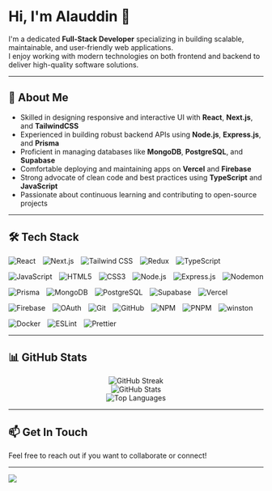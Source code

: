# Hi, I'm Alauddin 👋

I'm a dedicated **Full-Stack Developer** specializing in building scalable, maintainable, and user-friendly web applications.  
I enjoy working with modern technologies on both frontend and backend to deliver high-quality software solutions.

---

## 🚀 About Me

- Skilled in designing responsive and interactive UI with **React**, **Next.js**, and **TailwindCSS**  
- Experienced in building robust backend APIs using **Node.js**, **Express.js**, and **Prisma**  
- Proficient in managing databases like **MongoDB**, **PostgreSQL**, and **Supabase**  
- Comfortable deploying and maintaining apps on **Vercel** and **Firebase**  
- Strong advocate of clean code and best practices using **TypeScript** and **JavaScript**  
- Passionate about continuous learning and contributing to open-source projects

---
## 🛠️ Tech Stack

<div style="display: flex; flex-wrap: wrap; gap: 14px; align-items: center;">

 <!-- Frontend Core -->
  <img alt="React" src="https://img.shields.io/badge/React-20232A?style=for-the-badge&logo=react&logoColor=61DAFB" />
  <img alt="Next.js" src="https://img.shields.io/badge/Next.js-000000?style=for-the-badge&logo=nextdotjs&logoColor=white" />
  <img alt="Tailwind CSS" src="https://img.shields.io/badge/Tailwind_CSS-38B2AC?style=for-the-badge&logo=tailwind-css&logoColor=white" />
  <img alt="Redux" src="https://img.shields.io/badge/Redux-593D88?style=for-the-badge&logo=redux&logoColor=white" />
  <img alt="TypeScript" src="https://img.shields.io/badge/TypeScript-007ACC?style=for-the-badge&logo=typescript&logoColor=white" />
  <img alt="JavaScript" src="https://img.shields.io/badge/JavaScript-323330?style=for-the-badge&logo=javascript&logoColor=F7DF1E" />

  <!-- Markup & Styling -->
  <img alt="HTML5" src="https://img.shields.io/badge/HTML5-E34F26?style=for-the-badge&logo=html5&logoColor=white" />
  <img alt="CSS3" src="https://img.shields.io/badge/CSS3-1572B6?style=for-the-badge&logo=css3&logoColor=white" />

  <!-- Backend -->
  <img alt="Node.js" src="https://img.shields.io/badge/Node.js-339933?style=for-the-badge&logo=node.js&logoColor=white" />
  <img alt="Express.js" src="https://img.shields.io/badge/Express.js-404D59?style=for-the-badge&logo=express&logoColor=white" />
  <img alt="Nodemon" src="https://img.shields.io/badge/Nodemon-76D04B?style=for-the-badge&logo=nodemon&logoColor=white" />
  <img alt="Prisma" src="https://img.shields.io/badge/Prisma-3982CE?style=for-the-badge&logo=prisma&logoColor=white" />

  <!-- Databases -->
  <img alt="MongoDB" src="https://img.shields.io/badge/MongoDB-4EA94B?style=for-the-badge&logo=mongodb&logoColor=white" />
  <img alt="PostgreSQL" src="https://img.shields.io/badge/PostgreSQL-316192?style=for-the-badge&logo=postgresql&logoColor=white" />
  <img alt="Supabase" src="https://img.shields.io/badge/Supabase-3ECF8E?style=for-the-badge&logo=supabase&logoColor=white" />

  <!-- Cloud & Hosting -->
  <img alt="Vercel" src="https://img.shields.io/badge/Vercel-000000?style=for-the-badge&logo=vercel&logoColor=white" />
  <img alt="Firebase" src="https://img.shields.io/badge/Firebase-FD7C00?style=for-the-badge&logo=firebase&logoColor=white" />
  <img alt="OAuth" src="https://img.shields.io/badge/OAuth2-3949AB?style=for-the-badge&logo=oauth&logoColor=white" />

  <!-- Tools & Version Control -->
  <img alt="Git" src="https://img.shields.io/badge/Git-F05033?style=for-the-badge&logo=git&logoColor=white" />
  <img alt="GitHub" src="https://img.shields.io/badge/GitHub-181717?style=for-the-badge&logo=github&logoColor=white" />
  <img alt="NPM" src="https://img.shields.io/badge/NPM-CB3837?style=for-the-badge&logo=npm&logoColor=white" />
  <img alt="PNPM" src="https://img.shields.io/badge/PNPM-CB3837?style=for-the-badge&logo=pnpm&logoColor=white" />
  <img alt="winston" src="https://img.shields.io/badge/winston-2496ED?style=for-the-badge&logo=winston&logoColor=white" />
  <img alt="Docker" src="https://img.shields.io/badge/Docker-2496ED?style=for-the-badge&logo=docker&logoColor=white" />

  <!-- Testing & Quality -->
  <img alt="ESLint" src="https://img.shields.io/badge/ESLint-4B32C3?style=for-the-badge&logo=eslint&logoColor=white" />
  <img alt="Prettier" src="https://img.shields.io/badge/Prettier-F7B93E?style=for-the-badge&logo=prettier&logoColor=white" />

</div>



---

## 📊 GitHub Stats

<div align="center">
  <img src="https://github-readme-streak-stats.herokuapp.com/?user=Alauddin-24434&theme=dark&hide_border=true" alt="GitHub Streak" />
  <br/>
  <img src="https://github-readme-stats.vercel.app/api?username=Alauddin-24434&theme=dark&hide_border=true&include_all_commits=true&count_private=false" alt="GitHub Stats" />
  <br/>
  <img src="https://github-readme-stats.vercel.app/api/top-langs/?username=Alauddin-24434&theme=dark&hide_border=true&layout=compact" alt="Top Languages" />
</div>

---

## 📫 Get In Touch

Feel free to reach out if you want to collaborate or connect!

---

[![](https://visitcount.itsvg.in/api?id=Alauddin-24434&icon=0&color=0)](https://visitcount.itsvg.in)

